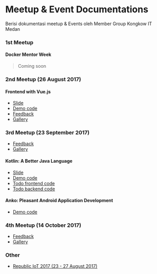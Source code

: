 # Meetup & Event Documentations
Berisi dokumentasi meetup & Events oleh Member Group Kongkow IT Medan

### 1st Meetup
#### Docker Mentor Week
>Coming soon

### 2nd Meetup (26 August 2017)
#### Frontend with Vue.js
- [Slide](https://slides.com/kevinongko/vue-kongkow-meetup-2)
- [Demo code](https://github.com/KongkowITMedan/vue-todo)
- [Feedback](https://goo.gl/forms/Dg7xtFmglhZpLNZT2)
- [Gallery](https://goo.gl/photos/f6pNgZAWKyc9DUCi9)
  
### 3rd Meetup (23 September 2017)
- [Feedback](https://goo.gl/forms/yqGgqkorrPBlhucv2)
- [Gallery](https://photos.app.goo.gl/fTTzbVXFrhYMZFxF2)
#### Kotlin: A Better Java Language
- [Slide](https://slides.com/desdulianto/kotlin/)
- [Demo code](https://github.com/KongkowITMedan/kotlin-a-better-java)
- [Todo frontend code](https://github.com/KongkowITMedan/kotlin-todo)
- [Todo backend code](https://github.com/KongkowITMedan/vue-kotlin-todo)
#### Anko: Pleasant Android Application Development
- [Demo code](https://github.com/KongkowITMedan/anko-kotlin-todo)
      
### 4th Meetup (14 October 2017)
- [Feedback](https://goo.gl/forms/DjeGO2Pgudfy1HSS2)
- [Gallery](https://photos.app.goo.gl/a5ffby9hgMAPsiak1)

### Other
  - [Republic IoT 2017 (23 - 27 August 2017)](http://s.id/3mX)
